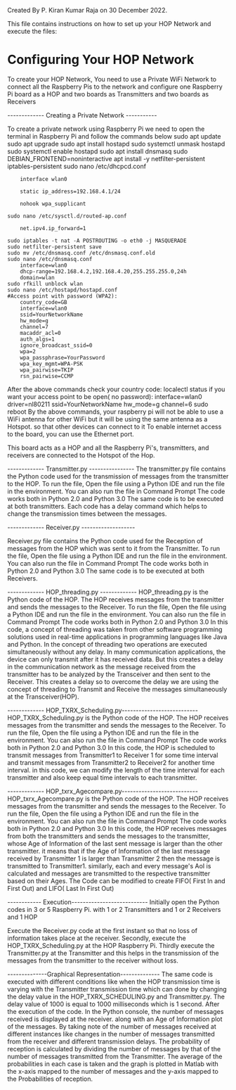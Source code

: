 Created By P. Kiran Kumar Raja on 30 December 2022.

This file contains instructions on how to set up your HOP Network and execute the files:

Configuring Your HOP Network
==================================
To create your HOP Network, You need to use a Private WiFi Network to connect all the Raspberry Pis to the network and configure one Raspberry Pi board as a HOP and two boards as Transmitters and two boards as Receivers 
 

------------- Creating a Private Network -----------

To create a private network using Raspberry Pi 
we need to open the terminal in Raspberry Pi and follow the commands below
	sudo apt update
	sudo apt upgrade
	sudo apt install hostapd
	sudo systemctl unmask hostapd
	sudo systemctl enable hostapd
	sudo apt install dnsmasq
	sudo DEBIAN_FRONTEND=noninteractive apt install -y netfilter-persistent iptables-persistent 
	sudo nano /etc/dhcpcd.conf 

		interface wlan0 

		static ip_address=192.168.4.1/24 

		nohook wpa_supplicant 

	sudo nano /etc/sysctl.d/routed-ap.conf 

		net.ipv4.ip_forward=1 

	sudo iptables -t nat -A POSTROUTING -o eth0 -j MASQUERADE 
	sudo netfilter-persistent save
	sudo mv /etc/dnsmasq.conf /etc/dnsmasq.conf.old 
	sudo nano /etc/dnsmasq.conf 
		interface=wlan0 
		dhcp-range=192.168.4.2,192.168.4.20,255.255.255.0,24h 
		domain=wlan 
	sudo rfkill unblock wlan 
	sudo nano /etc/hostapd/hostapd.conf 
	#Access point with password (WPA2): 
		country_code=GB 
		interface=wlan0 
		ssid=YourNetworkName 
		hw_mode=g 
		channel=7 
		macaddr_acl=0 
		auth_algs=1 
		ignore_broadcast_ssid=0 
		wpa=2 
		wpa_passphrase=YourPassword 
		wpa_key_mgmt=WPA-PSK 
		wpa_pairwise=TKIP 
		rsn_pairwise=CCMP 

After the above commands 
check your country code: localectl status
if you want your access point to be open( no password):
	interface=wlan0
	driver=nl80211
	ssid=YourNetworkName
	hw_mode=g
	channel=6
	sudo reboot
By the above commands, your raspberry pi will not be able to use a WiFi antenna for other WiFi but it will be 
using the same antenna as a Hotspot. so that other devices can connect to it
To enable internet access to the board, you can use the Ethernet port.

This board acts as a HOP and all the Raspberry Pi's, transmitters, and receivers are connected to the Hotspot of the Hop.



------------- Transmitter.py ----------------
The transmitter.py file contains the Python code used for the transmission of messages from the transmitter to the HOP.
To run the file, Open the file using a Python IDE and run the file in the environment. You can also run the file in Command Prompt
The code works both in Python 2.0 and Python 3.0
The same code is to be executed at both transmitters. 
Each code has a delay command which helps to change the transmission times between the messages. 

------------- Receiver.py -------------------

Receiver.py file contains the Python code used for the Reception of messages from the HOP which was sent to it from the Transmitter.
To run the file, Open the file using a Python IDE and run the file in the environment.  You can also run the file in Command Prompt
The code works both in Python 2.0 and Python 3.0
The same code is to be executed at both Receivers.

------------- HOP_threading.py -------------
HOP_threading.py is the Python code of the HOP. The HOP receives messages from the transmitter and sends the messages to the Receiver. 
To run the file, Open the file using a  Python IDE and run the file in the environment.  You can also run the file in Command Prompt
The code works both in Python 2.0 and Python 3.0
In this code, a concept of threading was taken from other software programming solutions used in real-time applications in programming languages like Java and Python.
In the concept of threading two operations are executed simultaneously without any delay. In many communication applications, the device can only transmit after it has received data.
But this creates a delay in the communication network as the message received from the transmitter has to be analyzed by the Transceiver and then sent to the Receiver. This creates a delay
so to overcome the delay we are using the concept of threading to Transmit and Receive the messages simultaneously at the Transceiver(HOP). 

------------- HOP_TXRX_Scheduling.py---------------------------
HOP_TXRX_Scheduling.py is the Python code of the HOP. The HOP receives messages from the transmitter and sends the messages to the Receiver. 
To run the file, Open the file using a  Python IDE and run the file in the environment.  You can also run the file in Command Prompt
The code works both in Python 2.0 and Python 3.0
In this code, the HOP is scheduled to transmit messages from Transmitter1 to Receiver 1 for some time interval and transmit messages from Transmitter2 to Receiver2 for another time interval. 
in this code, we can modify the length of the time interval for each transmitter and also keep equal time intervals to each transmitter.

------------- HOP_txrx_Agecompare.py---------------------------
HOP_txrx_Agecompare.py is the Python code of the HOP. The HOP receives messages from the transmitter and sends the messages to the Receiver. 
To run the file, Open the file using a  Python IDE and run the file in the environment.  You can also run the file in Command Prompt
The code works both in Python 2.0 and Python 3.0
In this code, the HOP receives messages from both the transmitters and sends the messages to the transmitter, whose Age of Information of the last sent message is larger than the other transmitter.
it means that if the Age of Information of the last message received by Transmitter 1 is larger than Transmitter 2 then the message is transmitted to Transmitter1. 
similarly, each and every message's AoI is calculated and messages are transmitted to the respective transmitter based on their Ages. 
The Code can be modified to create FIFO( First In and First Out) and LIFO( Last In First Out)

------------ Execution---------------------------
Initially open the Python codes in 3 or 5 Raspberry Pi. with 1 or 2 Transmitters and 1 or 2 Receivers and 1 HOP

Execute the Receiver.py code at the first instant so that no loss of information takes place at the receiver.
Secondly, execute the HOP_TXRX_Scheduling.py at the HOP Raspberry Pi. 
Thirdly execute the Transmitter.py at the Transmitter and this helps in the transmission of the messages from the transmitter to the receiver without loss.

--------------Graphical Representation--------------
The same code is  executed with different conditions like when the HOP transmission time is varying with the Transmitter transmission time which can done by changing the delay value in the HOP_TXRX_SCHEDULING.py and
Transmitter.py. The delay value of 1000 is equal to 1000 milliseconds which is 1 second.
After the execution of the code. In the Python console, the number of messages received is displayed at the receiver. along with an Age of Information plot of the messages. 
By taking note of the number of messages received at different instances like changes in the number of messages transmitted from the receiver and different transmission delays.
The probability of reception is calculated by dividing the number of messages by that of the number of messages transmitted from the Transmitter.
The average of the probabilities in each case is taken and the graph is plotted in Matlab with the x-axis mapped to the number of messages and the y-axis mapped to the Probabilities of reception.   



